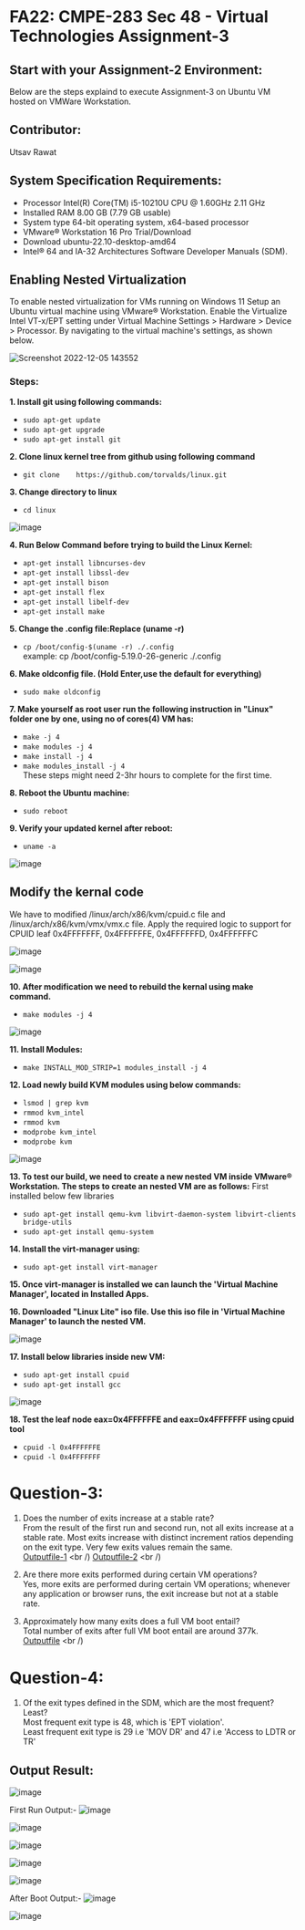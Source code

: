 # FA22: CMPE-283 Sec 48 - Virtual Technologies Assignment-3

## Start with your Assignment-2 Environment:
Below are the steps explaind to execute Assignment-3 on Ubuntu VM hosted on VMWare Workstation.

## Contributor:
Utsav Rawat

## System Specification Requirements:

* Processor	Intel(R) Core(TM) i5-10210U CPU @ 1.60GHz   2.11 GHz
* Installed RAM	8.00 GB (7.79 GB usable)
* System type	64-bit operating system, x64-based processor
* VMware® Workstation 16 Pro Trial/Download
* Download ubuntu-22.10-desktop-amd64
* Intel® 64 and IA-32 Architectures Software Developer Manuals (SDM).

## Enabling Nested Virtualization
To enable nested virtualization for VMs running on Windows 11
Setup an Ubuntu virtual machine using VMware® Workstation. Enable the Virtualize Intel VT-x/EPT setting under Virtual Machine Settings > Hardware > Device > Processor. 
By navigating to the virtual machine's settings, as shown below.

![Screenshot 2022-12-05 143552](https://user-images.githubusercontent.com/40047632/205778990-40bed71b-213b-4da0-bd61-e9982caabd5c.png)


### Steps:
**1. Install	git	using	following	commands:**
- `sudo	apt-get	update`
- `sudo	apt-get	upgrade`
- `sudo	apt-get	install	git`

**2. Clone linux	kernel	tree	from	github	using	following	command**
- `git clone	https://github.com/torvalds/linux.git`

**3. Change	directory	to linux**
- `cd linux`

![image](https://user-images.githubusercontent.com/40047632/205765171-b60f1bb9-6c82-4bbb-8047-7c372c59b7f5.png)

**4. Run Below Command before	trying to build	the	Linux	Kernel:**
- `apt-get install libncurses-dev`
- `apt-get install libssl-dev`
- `apt-get install bison`
- `apt-get install flex`
- `apt-get install libelf-dev`
- `apt-get install make`

**5. Change the .config file:Replace (uname -r)**
- `cp /boot/config-$(uname -r) ./.config` <br />
  example: cp /boot/config-5.19.0-26-generic ./.config

**6. Make oldconfig file. (Hold Enter,use the default for everything)**
- `sudo make oldconfig`

**7. Make yourself as root user run the following instruction in "Linux" folder one by one, using no of cores(4) VM has:**
- `make -j 4`
- `make modules -j 4`
- `make install -j 4`
- `make modules_install -j 4` <br />
  These steps might need 2-3hr hours to complete for the first time.

**8. Reboot the Ubuntu machine:**
- `sudo reboot`

**9. Verify your updated kernel after reboot:**
- `uname -a`

![image](https://user-images.githubusercontent.com/40047632/205770965-5f9fe0d1-08e6-4650-a2ce-06df7dfc2513.png)

## Modify the kernal code
We have to modified /linux/arch/x86/kvm/cpuid.c file and /linux/arch/x86/kvm/vmx/vmx.c file. Apply the required logic to support for CPUID leaf 0x4FFFFFFF, 0x4FFFFFFE, 0x4FFFFFFD, 0x4FFFFFFC

![image](https://user-images.githubusercontent.com/40047632/206939317-55ae651a-8e52-4d46-91d0-10f3f5b2e560.png)

![image](https://user-images.githubusercontent.com/40047632/206938333-a26837be-7a52-4c7c-b8f9-948b2121a881.png)

**10. After modification we need to rebuild the kernal using make command.**
- `make modules -j 4`

![image](https://user-images.githubusercontent.com/40047632/205773571-7342ea85-9cc2-4bdb-8f03-d0c8a4ab6ca5.png)

**11. Install Modules:**
- `make INSTALL_MOD_STRIP=1 modules_install -j 4`

**12. Load newly build KVM modules using below commands:**
- `lsmod | grep kvm`
- `rmmod kvm_intel`
- `rmmod kvm`
- `modprobe kvm_intel`
- `modprobe kvm`

![image](https://user-images.githubusercontent.com/40047632/205774425-7e06dbad-cf0b-44d8-bb01-14f7c8ac2431.png)

**13. To test our build, we need to create a new nested VM inside VMware® Workstation. The steps to create an nested VM are as follows:**
  First installed below few libraries
- `sudo apt-get install qemu-kvm libvirt-daemon-system libvirt-clients bridge-utils`
- `sudo apt-get install qemu-system`

**14. Install the virt-manager using:**
- `sudo apt-get install virt-manager`

**15. Once virt-manager is installed we can launch the 'Virtual Machine Manager', located in Installed Apps.**

**16. Downloaded "Linux Lite" iso file. Use this iso file in 'Virtual Machine Manager' to launch the nested VM.**

![image](https://user-images.githubusercontent.com/40047632/205775791-e8c8c7a6-f3b4-4256-b31c-b70b390eda9f.png)

**17. Install below libraries inside new VM:**
- `sudo apt-get install cpuid`
- `sudo apt-get install gcc`

![image](https://user-images.githubusercontent.com/40047632/205776554-edb061d3-e55e-45cb-9638-7133b676a980.png)


**18. Test the leaf node eax=0x4FFFFFFE and eax=0x4FFFFFFF using cpuid tool**
- `cpuid -l 0x4FFFFFFE`
- `cpuid -l 0x4FFFFFFF`

# Question-3:
1. Does the number of exits increase at a stable rate? <br />
From the result of the first run and second run, not all exits increase at a stable rate. Most exits increase with distinct increment ratios depending on the exit type. Very few exits values remain the same. <br />
[Outputfile-1](https://github.com/Utsavrawar27/CMPE283-assignment-3/blob/master/Documents/output-01) <br /)
[Outputfile-2](https://github.com/Utsavrawar27/CMPE283-assignment-3/blob/master/Documents/output-02) <br /)

2. Are there more exits performed during certain VM operations? <br />
Yes, more exits are performed during certain VM operations; whenever any application or browser runs, the exit increase but not at a stable rate. <br />

3. Approximately how many exits does a full VM boot entail? <br />
Total number of exits after full VM boot entail are around 377k. <br />
[Outputfile](https://github.com/Utsavrawar27/CMPE283-assignment-3/blob/master/Documents/output-3.txt) <br /)

# Question-4:
1. Of the exit types defined in the SDM, which are the most frequent? Least? <br />
Most frequent exit type is 48, which is 'EPT violation'. <br />
Least frequent exit type is 29 i.e 'MOV DR' and 47 i.e 'Access to LDTR or TR'

## Output Result:

![image](https://user-images.githubusercontent.com/40047632/206957198-efadd921-5363-401b-ba04-8131647c3983.png)

First Run Output:-
![image](https://user-images.githubusercontent.com/40047632/206957242-6406bb74-7887-4d05-a7b8-e509afcdd65a.png)

![image](https://user-images.githubusercontent.com/40047632/206957296-9f6cdbc9-6b14-4d23-a16f-4635a8a2fd13.png)

![image](https://user-images.githubusercontent.com/40047632/206957329-d6ea255f-8f8f-49ee-b9ad-5d8d69ff8d29.png)

![image](https://user-images.githubusercontent.com/40047632/206957349-80d33818-3f22-4d6f-8a35-393bb2d2b4fd.png)

![image](https://user-images.githubusercontent.com/40047632/206957375-6807b1e1-b18b-4cc7-94b2-9aaa6e920824.png)

After Boot Output:-
![image](https://user-images.githubusercontent.com/40047632/206957550-15c8989c-642a-4e00-9c6a-87620e9e8edf.png)

![image](https://user-images.githubusercontent.com/40047632/206957600-6d0a31b8-2aad-4429-b4ff-64adcf13f8f9.png)


















